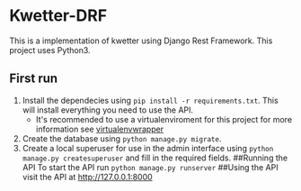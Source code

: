 # Kwetter-DRF
This is a implementation of kwetter using Django Rest Framework. This project uses Python3. 
## First run
1. Install the dependecies using `pip install -r requirements.txt`. This will install everything you need to use the API.
   * It's recommended to use a virtualenviroment for this project for more information see [virtualenvwrapper](https://virtualenvwrapper.readthedocs.io/en/latest/install.html#quick-start)
1. Create the database using `python manage.py migrate`.
1. Create a local superuser for use in the admin interface using `python manage.py createsuperuser` and fill in the required fields.
##Running the API
To start the API run `python manage.py runserver`
##Using the API
visit the API at <http://127.0.0.1:8000>
